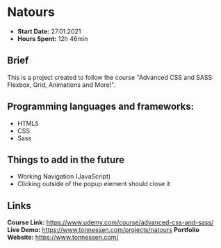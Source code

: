 # Natours
- **Start Date:** 27.01.2021
- **Hours Spent:**  12h 46min

## Brief
This is a project created to follow the course "Advanced CSS and SASS: Flexbox, Grid, Animations and More!".

## Programming languages and frameworks:
- HTML5
- CSS
- Sass

## Things to add in the future
- Working Navigation (JavaScript)
- Clicking outside of the popup element should close it

## Links
**Course Link:** https://www.udemy.com/course/advanced-css-and-sass/ 
**Live Demo:** https://www.tonnessen.com/projects/natours
**Portfolio Website:** https://www.tonnessen.com/